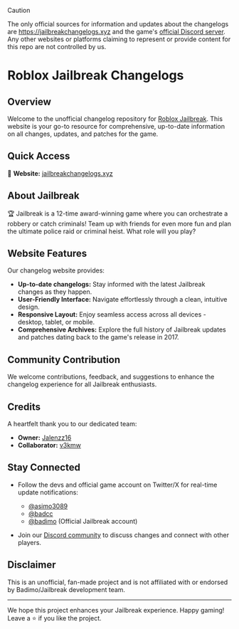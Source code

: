 > [!CAUTION]
> The only official sources for information and updates about the changelogs are https://jailbreakchangelogs.xyz and the game's [official Discord server](https://discord.gg/jailbreak). Any other websites or platforms claiming to represent or provide content for this repo are not controlled by us.

# Roblox Jailbreak Changelogs

## Overview

Welcome to the unofficial changelog repository for [Roblox Jailbreak](https://www.roblox.com/games/606849621/Jailbreak). This website is your go-to resource for comprehensive, up-to-date information on all changes, updates, and patches for the game.

## Quick Access

📌 **Website:** [jailbreakchangelogs.xyz](https://jailbreakchangelogs.xyz/)

## About Jailbreak

🏆 Jailbreak is a 12-time award-winning game where you can orchestrate a robbery or catch criminals! Team up with friends for even more fun and plan the ultimate police raid or criminal heist. What role will you play?

## Website Features

Our changelog website provides:

- **Up-to-date changelogs:** Stay informed with the latest Jailbreak changes as they happen.
- **User-Friendly Interface:** Navigate effortlessly through a clean, intuitive design.
- **Responsive Layout:** Enjoy seamless access across all devices - desktop, tablet, or mobile.
- **Comprehensive Archives:** Explore the full history of Jailbreak updates and patches dating back to the game's release in 2017.

## Community Contribution

We welcome contributions, feedback, and suggestions to enhance the changelog experience for all Jailbreak enthusiasts.

## Credits

A heartfelt thank you to our dedicated team:

- **Owner:** [Jalenzz16](https://github.com/Jalenzzz)
- **Collaborator:** [v3kmw](https://github.com/v3kmmw/)

## Stay Connected

- Follow the devs and official game account on Twitter/X for real-time update notifications:

  - [@asimo3089](https://x.com/asimo3089)
  - [@badcc](https://x.com/badccvoid)
  - [@badimo](https://x.com/badimo) (Official Jailbreak account)

- Join our [Discord community](https://discord.com/invite/tWbDg7MbUU) to discuss changes and connect with other players.

## Disclaimer

This is an unofficial, fan-made project and is not affiliated with or endorsed by Badimo/Jailbreak development team.

---

We hope this project enhances your Jailbreak experience. Happy gaming!
Leave a ⭐ if you like the project.
